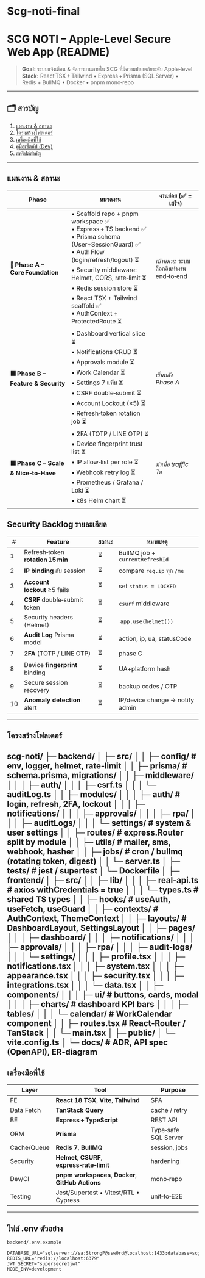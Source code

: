 # Scg-noti-final
# SCG NOTI – Apple‑Level Secure Web App (README)

> **Goal:** ระบบแจ้งเตือน & จัดการงานภายใน SCG ที่มีความปลอดภัยระดับ Apple‑level\
> **Stack:** React TSX + Tailwind • Express + Prisma (SQL Server) • Redis + BullMQ • Docker • pnpm mono‑repo

---

## 🗂️ สารบัญ
1. [แผนงาน & สถานะ](#แผนงาน--สถานะ)
2. [โครงสร้างโฟลเดอร์](#โครงสร้างโฟลเดอร์)
3. [เครื่องมือที่ใช้](#เครื่องมือที่ใช้)
4. [คู่มือเซ็ตอัป (Dev)](#คู่มือเซ็ตอัป-dev)
5. [สคริปต์สำคัญ](#สคริปต์สำคัญ)

---

## แผนงาน & สถานะ

| Phase | หมวดงาน | งานย่อย (✅ = เสร็จ) |
|-------|---------|-----------------------|
| **🚀 Phase A – Core Foundation** | • Scaffold repo + pnpm workspace ✅<br>• Express + TS backend ✅<br>• Prisma schema (User+SessionGuard) ✅<br>• Auth Flow (login/refresh/logout) ⏳<br>• Security middleware: Helmet, CORS, rate‑limit ⏳<br>• Redis session store ⏳<br>• React TSX + Tailwind scaffold ✅<br>• AuthContext + ProtectedRoute ⏳ | *เป้าหมาย*: ระบบล็อกอินทำงาน end‑to‑end |
| **🟧 Phase B – Feature & Security** | • Dashboard vertical slice ⏳<br>• Notifications CRUD ⏳<br>• Approvals module ⏳<br>• Work Calendar ⏳<br>• Settings 7 แท็บ ⏳<br>• CSRF double‑submit ⏳<br>• Account Lockout (×5) ⏳<br>• Refresh‑token rotation job ⏳ | *เริ่มหลัง Phase A* |
| **🟩 Phase C – Scale & Nice‑to‑Have** | • 2FA (TOTP / LINE OTP) ⏳<br>• Device fingerprint trust list ⏳<br>• IP allow‑list per role ⏳<br>• Webhook retry log ⏳<br>• Prometheus / Grafana / Loki ⏳<br>• k8s Helm chart ⏳ | *ทำเมื่อ traffic โต* |


## Security Backlog รายละเอียด

| # | Feature | สถานะ | หมายเหตุ |
|---|---------|-------|----------|
| 1 | Refresh‑token **rotation 15 min** | ⏳ | BullMQ job + `currentRefreshId` |
| 2 | **IP binding** กับ session | ⏳ | compare `req.ip` ทุก `/me` |
| 3 | **Account lockout** ≥5 fails | ⏳ | set `status = LOCKED` |
| 4 | **CSRF** double‑submit token | ⏳ | `csurf` middleware |
| 5 | Security headers (Helmet) | ⏳ | `app.use(helmet())` |
| 6 | **Audit Log** Prisma model | ⏳ | action, ip, ua, statusCode |
| 7 | **2FA** (TOTP / LINE OTP) | ⏳ | phase C |
| 8 | Device **fingerprint** binding | ⏳ | UA+platform hash |
| 9 | Secure session recovery | ⏳ | backup codes / OTP |
| 10| **Anomaly detection** alert | ⏳ | IP/device change → notify admin |

---

## โครงสร้างโฟลเดอร์


scg-noti/
├─ backend/
│  ├─ src/
│  │  ├─ config/            # env, logger, helmet, rate‑limit
│  │  ├─ prisma/            # schema.prisma, migrations/
│  │  ├─ middleware/
│  │  │   ├─ auth/
│  │  │   ├─ csrf.ts
│  │  │   └─ auditLog.ts
│  │  ├─ modules/
│  │  │   ├─ auth/          # login, refresh, 2FA, lockout
│  │  │   ├─ notifications/
│  │  │   ├─ approvals/
│  │  │   ├─ rpa/
│  │  │   ├─ auditLogs/
│  │  │   └─ settings/      # system & user settings
│  │  ├─ routes/            # express.Router split by module
│  │  ├─ utils/             # mailer, sms, webhook, hasher
│  │  ├─ jobs/              # cron / bullmq (rotating token, digest)
│  │  └─ server.ts
│  ├─ tests/                # jest / supertest
│  └─ Dockerfile
│
├─ frontend/
│  ├─ src/
│  │  ├─ lib/
│  │  │   ├─ real-api.ts    # axios withCredentials = true
│  │  │   └─ types.ts       # shared TS types
│  │  ├─ hooks/             # useAuth, useFetch, useGuard
│  │  ├─ contexts/          # AuthContext, ThemeContext
│  │  ├─ layouts/           # DashboardLayout, SettingsLayout
│  │  ├─ pages/
│  │  │   ├─ dashboard/
│  │  │   ├─ notifications/
│  │  │   ├─ approvals/
│  │  │   ├─ rpa/
│  │  │   ├─ audit-logs/
│  │  │   └─ settings/
│  │  │        ├─ profile.tsx
│  │  │        ├─ notifications.tsx
│  │  │        ├─ system.tsx
│  │  │        ├─ appearance.tsx
│  │  │        ├─ security.tsx
│  │  │        ├─ integrations.tsx
│  │  │        └─ data.tsx
│  │  ├─ components/
│  │  │   ├─ ui/            # buttons, cards, modal
│  │  │   ├─ charts/        # dashboard KPI bars
│  │  │   ├─ tables/
│  │  │   └─ calendar/      # WorkCalendar component
│  │  ├─ routes.tsx         # React‑Router / TanStack
│  │  └─ main.tsx
│  ├─ public/
│  └─ vite.config.ts
│
└─ docs/                    # ADR, API spec (OpenAPI), ER‑diagram
---

## เครื่องมือที่ใช้

| Layer | Tool | Purpose |
|-------|------|---------|
| FE | **React 18 TSX**, **Vite**, **Tailwind** | SPA |
| Data Fetch | **TanStack Query** | cache / retry |
| BE | **Express + TypeScript** | REST API |
| ORM | **Prisma** | Type‑safe SQL Server |
| Cache/Queue | **Redis 7**, **BullMQ** | session, jobs |
| Security | **Helmet**, **CSURF**, **express‑rate‑limit** | hardening |
| Dev/CI | **pnpm workspaces**, **Docker**, **GitHub Actions** | mono‑repo |
| Testing | Jest/Supertest • Vitest/RTL • Cypress | unit‑to‑E2E |

---

## ไฟล์ .env ตัวอย่าง

`backend/.env.example`
```env
DATABASE_URL="sqlserver://sa:StrongP@ssw0rd@localhost:1433;database=scgnoti;encrypt=true"
REDIS_URL="redis://localhost:6379"
JWT_SECRET="supersecretjwt"
NODE_ENV=development







